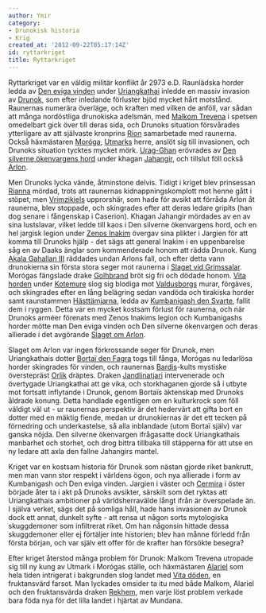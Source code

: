 ```yaml
---
author: Ymir
category:
- Drunokisk historia
- Krig
created_at: '2012-09-22T05:17:14Z'
id: ryttarkriget
title: Ryttarkriget
---
```

Ryttarkriget var en väldig militär konflikt år 2973 e.D. Raunlädska horder ledda av [Den eviga vinden] under [Uriangkathai] inledde en massiv invasion av [Drunok], som efter inledande förluster bjöd mycket hårt motstånd. Raunernas numerära överläge, och kraften med vilken de anföll, var sådan att många nordöstliga drunokiska adelsmän, med [Malkom Trevena] i spetsen omedelbart gick över till deras sida, och Drunoks situation försvårades ytterligare av att självaste kronprins [Rion] samarbetade med raunerna. Också häxmästaren [Moróga], [Utmarks] herre, anslöt sig till invasionen, och Drunoks situation tycktes mycket mörk. [Urag-Ghan] erövrades av [Den silverne ökenvargens hord] under khagan [Jahangir], och tillslut föll också [Arlon].

Men Drunoks lycka vände, åtminstone delvis. Tidigt i kriget blev prinsessan [Rianna] mördad, trots att raunernas kidnappningskomplott mot henne gått i stöpet, men [Vrimzikiels] upprorshär, som hade för avsikt att förråda Arlon åt raunerna, blev stoppade, och skingrades efter att deras ledare gripits (han dog senare i fångenskap i Caserion). Khagan Jahangir mördades av en av sina lustslavar, vilket ledde till kaos i Den silverne ökenvargens hord, och en hel jargisk legion under [Zenos Inakim] övergav sina plikter i Jargien för att komma till Drunoks hjälp - det sägs att general Inakim i en uppenbarelse såg en av Daaks änglar som kommenderade honom att rädda Drunok. Kung [Akala Gahallan III] räddades undan Arlons fall, och efter detta vann drunokierna sin första stora seger mot raunerna i [Slaget vid Grimssalar]. Morógas fängslade drake [Golhbrand] bröt sig fri och dödade honom. [Vita horden] under [Kotemure] slog sig blodiga mot [Valdusborgs] murar, förgäves, och skingrades efter en lång belägring sedan vandöda och tirakiska horder samt raunstammen [Hästtämjarna], ledda av [Kumbanigash den Svarte], fallit dem i ryggen. Detta var en mycket kostsam förlust för raunerna, och när Drunoks arméer förenats med Zenos Inakims legion och Kumbanigashs horder mötte man Den eviga vinden och Den silverne ökenvargen och deras allierade i det avgörande [Slaget om Arlon].

Slaget om Arlon var ingen förkrossande seger för Drunok, men Uriangkathais dotter [Bortaï den Fagra] togs till fånga, Morógas nu ledarlösa horder skingrades för vinden, och raunernas [Bardis]-kults mystiske överstepräst [Orlik] dräptes. Draken [Jandlinatjari] intervenerade och övertygade Uriangkathai att ge vika, och storkhaganen gjorde så i utbyte mot fortsatt inflytande i Drunok, genom Bortaïs äktenskap med Drunoks åldrade konung. Detta handlade egentligen om en kulturkrock som föll väldigt väl ut - ur raunernas perspektiv är det hedervärt att gifta bort en dotter med en mäktig fiende, medan ur drunokiernas är det ett tecken på förnedring och underkastelse, så alla inblandade (utom Bortaï själv) var ganska nöjda. Den silverne ökenvargen ifrågasatte dock Uriangkathais manbarhet och storhet, och drog bittra tillbaka till stäpperna för att utse en ny ledare att axla den fallne Jahangirs mantel.

Kriget var en kostsam historia för Drunok som nästan gjorde riket bankrutt, men man vann stor respekt i världens ögon, och nya allierade i form av Kumbanigash och Den eviga vinden. Jargien i väster och [Cermira] i öster började åter ta i akt på Drunoks avsikter, särskilt som det ryktas att Uriangkathais ambitioner på världsherravälde långt ifrån är överspelade än. I själva verket, sägs det på somliga håll, hade hans invasionen av Drunok dock ett annat, dunkelt syfte - att rensa ut någon sorts mytologiska skuggdemoner som infiltrerat riket. Om han någonsin hittade dessa skuggdemoner eller ej förtäljer inte historien; blev han månne förledd från första början, och var själv ett offer för de krafter han försökte besegra?

Efter kriget återstod många problem för Drunok: Malkom Trevena utropade sig till ny kung av Utmark i Morógas ställe, och häxmästaren [Alariel] som hela tiden intrigerat i bakgrunden slog landet med [Vita döden], en fruktansvärd farsot. Man lyckades omsider ta itu med både Malkom, Alariel och den fruktansvärda draken [Rekhem], men varje löst problem verkade bara föda nya för det lilla landet i hjärtat av Mundana.

  [Den eviga vinden]: Den_eviga_vinden
  [Uriangkathai]: Uriangkathai_khan_Orkhon
  [Drunok]: Drunok
  [Malkom Trevena]: Malkom_Trevena
  [Rion]: Rion_Gahallan
  [Moróga]: Moróga
  [Utmarks]: Utmark
  [Urag-Ghan]: Urag-Ghan
  [Den silverne ökenvargens hord]: Den_silverne_ökenvargens_hord
  [Jahangir]: Jahangir
  [Arlon]: Arlon
  [Rianna]: Rianna
  [Vrimzikiels]: Vrimzikiel
  [Zenos Inakim]: Zenos_Inakim
  [Akala Gahallan III]: Akala_Gahallan_III
  [Slaget vid Grimssalar]: Slaget_vid_Grimssalar
  [Golhbrand]: Golhbrand
  [Vita horden]: Vita_horden
  [Kotemure]: Kotemure_av_Adarl
  [Valdusborgs]: Valdusborg
  [Hästtämjarna]: Hästtämjarna
  [Kumbanigash den Svarte]: Kumbanigash_den_Svarte
  [Slaget om Arlon]: Slaget_om_Arlon
  [Bortaï den Fagra]: Bortaï_den_Fagra
  [Bardis]: Bardis
  [Orlik]: Orlik
  [Jandlinatjari]: Jandlinatjari
  [Cermira]: Cermira
  [Alariel]: Alariel
  [Vita döden]: Vita_döden
  [Rekhem]: Rekhem